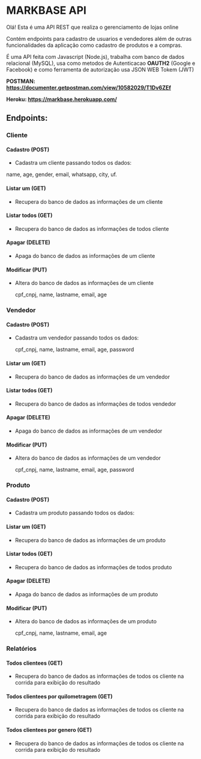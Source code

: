 # MARKBASE API

Olá! Esta é uma API REST que realiza o gerenciamento de lojas online   

Contém endpoints para cadastro de usuarios e vendedores além de outras funcionalidades da aplicação como cadastro de produtos e a compras.

É uma API feita com Javascript (Node.js), trabalha com banco de dados relacional (MySQL), usa como metodos de Autenticacao **OAUTH2** (Google e Facebook) e como ferramenta de autorização usa JSON WEB Tokem (JWT) 


**POSTMAN: https://documenter.getpostman.com/view/10582029/T1Dv6ZEf**

**Heroku: https://markbase.herokuapp.com/**

## Endpoints:

### Cliente

#### Cadastro (POST)

- Cadastra um cliente passando todos os dados:

name, age, gender, email, whatsapp, city, uf.

#### Listar um (GET)

- Recupera do banco de dados as informações de um cliente

#### Listar todos (GET)

- Recupera do banco de dados as informações de todos cliente

#### Apagar (DELETE)

- Apaga do banco de dados as informações de um cliente

#### Modificar (PUT)

- Altera do banco de dados as informações de um cliente

	cpf_cnpj, name, lastname, email, age


### Vendedor

#### Cadastro (POST)

- Cadastra um vendedor passando todos os dados:

	cpf_cnpj, name, lastname, email, age, password
    

#### Listar um (GET)

- Recupera do banco de dados as informações de um vendedor

#### Listar todos (GET)

- Recupera do banco de dados as informações de todos vendedor

#### Apagar (DELETE)

- Apaga do banco de dados as informações de um vendedor

#### Modificar (PUT)

- Altera do banco de dados as informações de um vendedor

	cpf_cnpj, name, lastname, email, age, password


### Produto

#### Cadastro (POST)

- Cadastra um produto passando todos os dados:

#### Listar um (GET)

- Recupera do banco de dados as informações de um produto

#### Listar todos (GET)

- Recupera do banco de dados as informações de todos produto

#### Apagar (DELETE)

- Apaga do banco de dados as informações de um produto

#### Modificar (PUT)

- Altera do banco de dados as informações de um produto

	cpf_cnpj, name, lastname, email, age

### Relatórios

#### Todos clientees (GET)

- Recupera do banco de dados as informações de todos os cliente na corrida para exibição do resultado

#### Todos clientees por quilometragem (GET)

- Recupera do banco de dados as informações de todos os cliente na corrida para exibição do resultado

#### Todos clientees por genero (GET)

- Recupera do banco de dados as informações de todos os cliente na corrida para exibição do resultado


